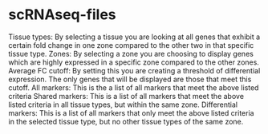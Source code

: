 # scRNAseq-files
Tissue types: By selecting a tissue you are looking at all genes that exhibit a certain fold change in one zone compared to the other two in that specific tissue type.
Zones: By selecting a zone you are choosing to display genes which are highly expressed in a specific zone compared to the other zones.
Average FC cutoff: By setting this you are creating a threshold of differential expression. The only genes that will be displayed are those that meet this cutoff.
All markers: This is the a list of all markers that meet the above listed criteria
Shared markers: This is a list of all markers that meet the above listed criteria in all tissue types, but within the same zone.
Differential markers: This is a list of all markers that only meet the above listed criteria in the selected tissue type, but no other tissue types of the same zone. 
